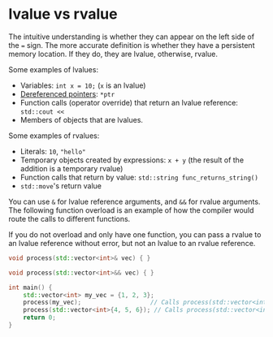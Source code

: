 # lvalue vs rvalue

The intuitive understanding is whether they can appear on the left side of the `=` sign.
The more accurate definition is whether they have a persistent memory location.
If they do, they are lvalue, otherwise, rvalue.

Some examples of lvalues:

* Variables: `int x = 10;` (`x` is an lvalue)
* [Dereferenced pointers](pointers.md): `*ptr`
* Function calls (operator override) that return an lvalue reference: `std::cout <<`
* Members of objects that are lvalues.


Some examples of rvalues:

* Literals: `10`, `"hello"`
* Temporary objects created by expressions: `x + y` (the result of the addition is a temporary rvalue)
* Function calls that return by value: `std::string func_returns_string()`
* `std::move`'s return value


You can use `&` for lvalue reference arguments, and `&&` for rvalue arguments.
The following function overload is an example of how the compiler would route
the calls to different functions.

If you do not overload and only have one function, you can pass a rvalue to an
lvalue reference without error, but not an lvalue to an rvalue reference.

```cpp
void process(std::vector<int>& vec) { }

void process(std::vector<int>&& vec) { }

int main() {
    std::vector<int> my_vec = {1, 2, 3};
    process(my_vec);                   // Calls process(std::vector<int>&) - lvalue
    process(std::vector<int>{4, 5, 6}); // Calls process(std::vector<int>&&) - rvalue (temporary object)
    return 0;
}
```
